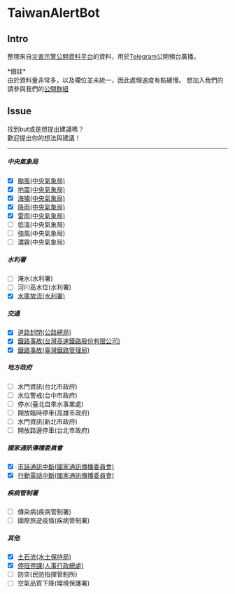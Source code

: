 # TaiwanAlertBot

## Intro
整理來自[災害示警公開資料平台](https://alerts.ncdr.nat.gov.tw)的資料，用於[Telegram](https://telegram.org)公開頻台廣播。

\*備註\*  
由於資料量非常多，以及欄位並未統一，因此處理速度有點緩慢。
想加入我們的請參與我們的[公開群組](https://t.me/joinchat/H06D30hvYRkKZP4mJirjVg)

## Issue
找到but或是想提出建議嗎？  
歡迎提出你的想法與建議！  

---

##### 中央氣象局  

- [x] [颱風(中央氣象局)](https://t.me/Taiwan_Typhoon)
- [x] [地震(中央氣象局)](https://t.me/Taiwan_Earthquake)
- [x] [海嘯(中央氣象局)](https://t.me/Taiwan_Earthquake)
- [x] [降雨(中央氣象局)](https://t.me/Taiwan_Weather)
- [x] [雷雨(中央氣象局)](https://t.me/Taiwan_Weather)
- [ ] 低溫(中央氣象局)
- [ ] 強風(中央氣象局)
- [ ] 濃霧(中央氣象局)

##### 水利署
- [ ] 淹水(水利署)
- [ ] 河川高水位(水利署)
- [x] [水庫放流(水利署)](https://t.me/Taiwan_Reservoir)

##### 交通
- [x] [道路封閉(公路總局)](https://t.me/Taiwan_Road)
- [x] [鐵路事故(台灣高速鐵路股份有限公司)](https://t.me/Taiwan_Rail)
- [x] [鐵路事故(臺灣鐵路管理局)](https://t.me/Taiwan_Rail)

##### 地方政府
- [ ] 水門資訊(台北市政府)
- [ ] 水位警戒(台中市政府)
- [ ] 停水(臺北自來水事業處)
- [ ] 開放臨時停車(高雄市政府)
- [ ] 水門資訊(新北市政府)
- [ ] 開放路邊停車(台北市政府)

##### 國家通訊傳播委員會
- [x] [市話通訊中斷(國家通訊傳播委員會)](https://t.me/Taiwan_NCC)
- [x] [行動電話中斷(國家通訊傳播委員會)](https://t.me/Taiwan_NCC)

##### 疾病管制署
- [ ] 傳染病(疾病管制署)
- [ ] 國際旅遊疫情(疾病管制署)

##### 其他
- [x] [土石流(水土保持局)](https://t.me/Taiwan_debrisFlow)
- [x] [停班停課(人事行政總處)](https://t.me/Taiwan_QK)
- [ ] 防空(民防指揮管制所)
- [ ] 空氣品質下降(環境保護署)
